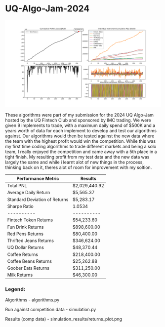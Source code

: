 # UQ-Algo-Jam-2024

<img title="performance" alt="results" src="./simulation_results/returns_plot.png">

These algorithms were part of my submission for the 2024 UQ Algo-Jam hosted by the UQ Fintech Club and sponsored by IMC trading. We were given 9 implements to trade, with a maximum daily spend of $500K and a years worth of data for each implement to develop and test our algorithms against. Our algorithms would then be tested against the new data where the team with the highest profit would win the competition. While this was my first time coding algorithms to trade different markets and being a solo team, I really enjoyed the competition and came away with a 5th place in a tight finish. My resulting profit from my test data and the new data was largely the same and while i learnt alot of new things in the process, thinking back on it, theres alot of room for improvement with my soltion.

| Performance Metric | Results |
| --- | ----------- |
| Total PNL | $2,029,440.92 |
| Average Daily Return | $5,565.37 |
| Standard Deviation of Returns | $5,283.17 |
| Sharpe Ratio | 1.0534 |
| ---------- | ---------- |
| Fintech Token Returns | $54,233.60 |
| Fun Drink Returns | $898,600.00 |
| Red Pens Returns | $80,400.00 |
| Thrifted Jeans Returns | $346,624.00 |
| UQ Dollar Returns | $48,370.44 |
| Coffee Returns | $218,400.00 |
| Coffee Beans Returns | $25,262.88 |
| Goober Eats Returns | $311,250.00 |
| Milk Returns | $46,300.00 |


### Legend:

Algorithms - algorithms.py

Run against competition data - simulation.py 

Results (comp data) - simulation_results/returns_plot.png


